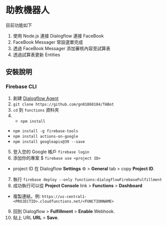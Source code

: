 # 助教機器人

目前功能如下
1. 使用 Node.js 連接 Dialogflow 連接 FaceBook
2. FaceBook Messager 常設選單完成
3. 透過 FaceBook Messager 添加審核內容至試算表
4. 透過試算表更新 Entities

## 安裝說明

### Firebase CLI
1. 創建 [Dialogflow Agent](https://console.dialogflow.com/)
2. `git clone https://github.com/gn01868184/TABot`
3. `cd` 到 `functions` 資料夾
4. + `npm install`
  + `npm install -g firebase-tools`
  + `npm install actions-on-google`
  + `npm install googleapis@39 --save`
5. 登入您的 Google 帳戶 `firebase login`
6. 添加你的專案 $ `firebase use <project ID>`
  + project ID 在 Dialogflow **Settings** ⚙ > **General** tab > copy **Project ID**.
7. 執行 `firebase deploy --only functions:dialogflowFirebaseFulfillment`
8. 成功執行可以從 **Project Console** link > **Functions** > **Dashboard**
  + 複製連結，例: `https://us-central1-<PROJECTID>.cloudfunctions.net/<FUNCTIONNAME>`
9. 回到 Dialogflow > **Fulfillment** > **Enable** Webhook.
10. 貼上 URL **URL** > **Save**.
